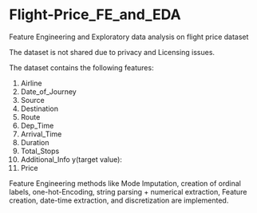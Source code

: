# Flight-Price_FE_and_EDA
Feature Engineering and Exploratory data analysis on flight price dataset

The dataset is not shared due to privacy and Licensing issues. 


The dataset contains the following features:
1. Airline
2. Date_of_Journey
3. Source
4. Destination
5. Route
6. Dep_Time
7. Arrival_Time
8. Duration
9. Total_Stops
10. Additional_Info
  y(target value):
11. Price

Feature Engineering methods like Mode Imputation, creation of ordinal labels, 
one-hot-Encoding, string parsing + numerical extraction, Feature creation, 
date-time extraction, and discretization are implemented. 

